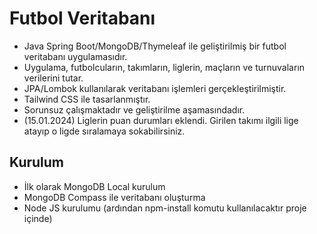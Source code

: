 # Futbol Veritabanı

- Java Spring Boot/MongoDB/Thymeleaf ile geliştirilmiş bir futbol veritabanı uygulamasıdır.
- Uygulama, futbolcuların, takımların, liglerin, maçların ve turnuvaların verilerini tutar.
- JPA/Lombok kullanılarak veritabanı işlemleri gerçekleştirilmiştir.
- Tailwind CSS ile tasarlanmıştır.
- Sorunsuz çalışmaktadır ve geliştirilme aşamasındadır.
- (15.01.2024) Liglerin puan durumları eklendi. Girilen takımı ilgili lige atayıp o ligde sıralamaya sokabilirsiniz.

## Kurulum

- İlk olarak MongoDB Local kurulum
- MongoDB Compass ile veritabanı oluşturma
- Node JS kurulumu (ardından npm-install komutu kullanılacaktır proje içinde)